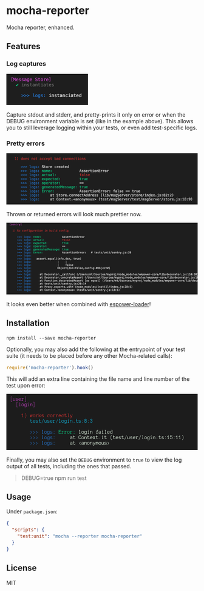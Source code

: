 mocha-reporter
==============

Mocha reporter, enhanced.

Features
--------

### Log captures

![Log capture screenshot](./screenshots/log-capture.png)

Capture stdout and stderr, and pretty-prints it only on error or when the DEBUG environment variable
is set (like in the example above). This allows you to still leverage logging within your tests,
or even add test-specific logs.

### Pretty errors

![Pretty errors](./screenshots/pretty-errors.png)

Thrown or returned errors will look much prettier now.


![espower-loader](./screenshots/espower-loader-pretty-errors.png)

It looks even better when combined with
[espower-loader](https://github.com/power-assert-js/espower-loader)!

Installation
------------

```shell
npm install --save mocha-reporter
```

Optionally, you may also add the following at the entrypoint of your test suite (it needs to be placed before any other Mocha-related calls):

```javascript
require('mocha-reporter').hook()
```

This will add an extra line containing the file name
and line number of the test upon error:

![with file name](./screenshots/file-name.png)

Finally, you may also set the `DEBUG` environment
to `true` to view the log output of all tests, including
the ones that passed.

> DEBUG=true npm run test


Usage
-----

Under `package.json`:

```json
{
  "scripts": {
    "test:unit": "mocha --reporter mocha-reporter"
  }
}
```

License
-------

MIT

